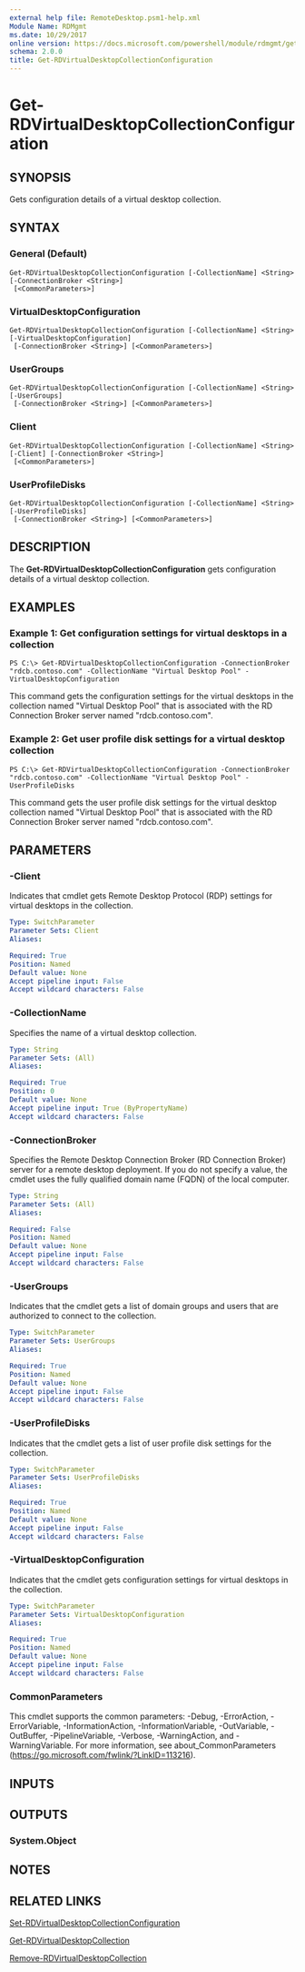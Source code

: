 ```yaml
---
external help file: RemoteDesktop.psm1-help.xml
Module Name: RDMgmt
ms.date: 10/29/2017
online version: https://docs.microsoft.com/powershell/module/rdmgmt/get-rdvirtualdesktopcollectionconfiguration?view=windowsserver2012r2-ps&wt.mc_id=ps-gethelp
schema: 2.0.0
title: Get-RDVirtualDesktopCollectionConfiguration
---
```


# Get-RDVirtualDesktopCollectionConfiguration

## SYNOPSIS
Gets configuration details of a virtual desktop collection.

## SYNTAX

### General (Default)
```
Get-RDVirtualDesktopCollectionConfiguration [-CollectionName] <String> [-ConnectionBroker <String>]
 [<CommonParameters>]
```

### VirtualDesktopConfiguration
```
Get-RDVirtualDesktopCollectionConfiguration [-CollectionName] <String> [-VirtualDesktopConfiguration]
 [-ConnectionBroker <String>] [<CommonParameters>]
```

### UserGroups
```
Get-RDVirtualDesktopCollectionConfiguration [-CollectionName] <String> [-UserGroups]
 [-ConnectionBroker <String>] [<CommonParameters>]
```

### Client
```
Get-RDVirtualDesktopCollectionConfiguration [-CollectionName] <String> [-Client] [-ConnectionBroker <String>]
 [<CommonParameters>]
```

### UserProfileDisks
```
Get-RDVirtualDesktopCollectionConfiguration [-CollectionName] <String> [-UserProfileDisks]
 [-ConnectionBroker <String>] [<CommonParameters>]
```

## DESCRIPTION
The **Get-RDVirtualDesktopCollectionConfiguration** gets configuration details of a virtual desktop collection.

## EXAMPLES

### Example 1: Get configuration settings for virtual desktops in a collection
```
PS C:\> Get-RDVirtualDesktopCollectionConfiguration -ConnectionBroker "rdcb.contoso.com" -CollectionName "Virtual Desktop Pool" -VirtualDesktopConfiguration
```

This command gets the configuration settings for the virtual desktops in the collection named "Virtual Desktop Pool" that is associated with the RD Connection Broker server named "rdcb.contoso.com".

### Example 2: Get user profile disk settings for a virtual desktop collection
```
PS C:\> Get-RDVirtualDesktopCollectionConfiguration -ConnectionBroker "rdcb.contoso.com" -CollectionName "Virtual Desktop Pool" -UserProfileDisks
```

This command gets the user profile disk settings for the virtual desktop collection named "Virtual Desktop Pool" that is associated with the RD Connection Broker server named "rdcb.contoso.com".

## PARAMETERS

### -Client
Indicates that cmdlet gets Remote Desktop Protocol (RDP) settings for virtual desktops in the collection.

```yaml
Type: SwitchParameter
Parameter Sets: Client
Aliases:

Required: True
Position: Named
Default value: None
Accept pipeline input: False
Accept wildcard characters: False
```

### -CollectionName
Specifies the name of a virtual desktop collection.

```yaml
Type: String
Parameter Sets: (All)
Aliases:

Required: True
Position: 0
Default value: None
Accept pipeline input: True (ByPropertyName)
Accept wildcard characters: False
```

### -ConnectionBroker
Specifies the Remote Desktop Connection Broker (RD Connection Broker) server for a remote desktop deployment.
If you do not specify a value, the cmdlet uses the fully qualified domain name (FQDN) of the local computer.

```yaml
Type: String
Parameter Sets: (All)
Aliases:

Required: False
Position: Named
Default value: None
Accept pipeline input: False
Accept wildcard characters: False
```

### -UserGroups
Indicates that the cmdlet gets a list of domain groups and users that are authorized to connect to the collection.

```yaml
Type: SwitchParameter
Parameter Sets: UserGroups
Aliases:

Required: True
Position: Named
Default value: None
Accept pipeline input: False
Accept wildcard characters: False
```

### -UserProfileDisks
Indicates that the cmdlet gets a list of user profile disk settings for the collection.

```yaml
Type: SwitchParameter
Parameter Sets: UserProfileDisks
Aliases:

Required: True
Position: Named
Default value: None
Accept pipeline input: False
Accept wildcard characters: False
```

### -VirtualDesktopConfiguration
Indicates that the cmdlet gets configuration settings for virtual desktops in the collection.

```yaml
Type: SwitchParameter
Parameter Sets: VirtualDesktopConfiguration
Aliases:

Required: True
Position: Named
Default value: None
Accept pipeline input: False
Accept wildcard characters: False
```

### CommonParameters
This cmdlet supports the common parameters: -Debug, -ErrorAction, -ErrorVariable, -InformationAction, -InformationVariable, -OutVariable, -OutBuffer, -PipelineVariable, -Verbose, -WarningAction, and -WarningVariable. For more information, see about_CommonParameters (https://go.microsoft.com/fwlink/?LinkID=113216).

## INPUTS

## OUTPUTS

### System.Object

## NOTES

## RELATED LINKS

[Set-RDVirtualDesktopCollectionConfiguration](./Set-RDVirtualDesktopCollectionConfiguration.md)

[Get-RDVirtualDesktopCollection](./Get-RDVirtualDesktopCollection.md)

[Remove-RDVirtualDesktopCollection](./Remove-RDVirtualDesktopCollection.md)

